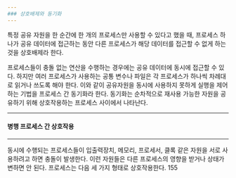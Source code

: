 ```yaml
---
### 상호배제와 동기화
---
```

특정 공유 자원을 한 순간에 한 개의 프로세스만 사용할 수 있다고 했을 때, 프로세스 하나가 공유 데이터에 접근하는 동안 다른 프로세스가 해당 데이터를 접근할 수 없게 하는 것을 상호배제라 한다.

프로세스들이 충돌 없는 연산을 수행하는 경우에는 공유 데이터에 동시에 접근할 수 있다. 하지만 여러 프로세스가 사용하는 공통 변수나 파일은 각 프로세스가 하나씩 차례대로 읽거나 쓰도록 해야 한다. 이와 같이 공유자원을 동시에 사용하지 못하게 실행을 제어하는 기법을 프로세스 간 동기화라 한다. 동기화는 순차적으로 재사용 가능한 자원을 공유하기 위해 상호작용하는 프로세스 사이에서 나타난다. 

---
#### 병행 프로세스 간 상호작용
---
동시에 수행되는 프로세스들이 입출력장치, 메모리, 프로세서, 클록 같은 자원을 서로 사용하려고 하면 충돌이 발생한다. 이런 자원들은 다른 프로세스의 영향을 받거나 상태가 변하면 안 된다. 프로세스는 다음 세 가지 형태로 상호작용한다. 
155
